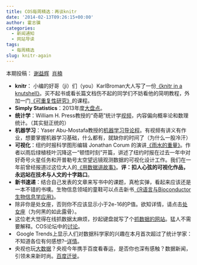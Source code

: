 ```yaml
---
title: COS每周精选：再谈knitr
date: '2014-02-13T09:26:15+00:00'
author: 霍志骥
categories:
  - 新闻通知
  - 网站导读
tags:
  - 每周精选
slug: knitr-again
---
```


本期投稿： [谢益辉](http://yihui.name/)  [肖楠](http://www.road2stat.com/)

  * **knitr**： 小编的好哥（ji）们（you）KarlBroman大人写了一份[《knitr in a knutshell》](http://kbroman.github.io/knitr_knutshell/)。买不起书或看长篇文档伤不起的同学们不妨看他的简明教程，外加一门[《可重复性研究》](http://kbroman.github.io/Tools4RR/)的课程。<!--more-->
  * **Simply Statistics**：2013年度[大盘点](http://simplystatistics.org/2013/12/20/a-non-comprehensive-list-of-awesome-things-other-people-did-this-year/)。
  * **统计学**：William H. Press教授的“奇葩”统计学[视频](http://opinionatedlessons.org)，内容偏向概率论和数理统计。（其实挺正统的）
  * **机器学习**：Yaser Abu-Mostafa教授的[机器学习导论程](http://work.caltech.edu/telecourse)。有视频有讲义有作业，想要掌握机器学习基础，什么都有，就缺你的时间了（为什么一股冷汗）
  * **可视化**：纽约时报科学图形编辑 Jonathan Corum 的演讲[《雨水的重量》](http://style.org/visualized/)。作者以雨后绿植枝叶沉降这一“顿悟时刻”开篇，讲述了纽约时报在过去一年中对好奇号火星任务和开普勒号太空望远镜观测数据的可视化设计工作。我们在一年前曾经报道过这位大人的[《用数据讲故事》](/2013/03/storytelling-with-data/)。**评：扣人心弦的可视化作品，永远站在技术与人文的十字路口**。
  * **新书速递**：结合自己发表的文章来写书中的课题，真枪实弹，看起来应该还是一本不错的书噢。生物信息领域的童鞋可以点击新书[《R语言与Bioconductor生物信息学应用》](http://bbs.sciencenet.cn/blog-907017-762545.html)。
  * 除非你是处女座，否则你不应该显示小于2e-16的P值。欲知详情，请点击[处女座](https://cos.name/cn/topic/141392)（为何黑的如此露骨）。
  * 这位老大觉得在线抓数据太麻烦，抄起键盘就写了个[抓数据的网站](http://www.datafiddle.net)。猛人不需要解释。COS论坛中的[讨论](https://cos.name/cn/topic/144377)。
  *  Google Trends上显示人们对数据科学家的兴趣在本月首次超过了统计学家：不知道各位有何感想?–[详情](http://flowingdata.com/2013/12/18/data-scientist-surpasses-statistician-on-google-trends/)。
  * 央视也玩[大数据](http://tech.163.com/14/0126/10/9JGPM6HJ00094MOK.html)？央视今年携手百度看春运，是否你也深有感触？数据新闻，引领未来新时尚。[百度迁徙](http://qianxi.baidu.com/)。
